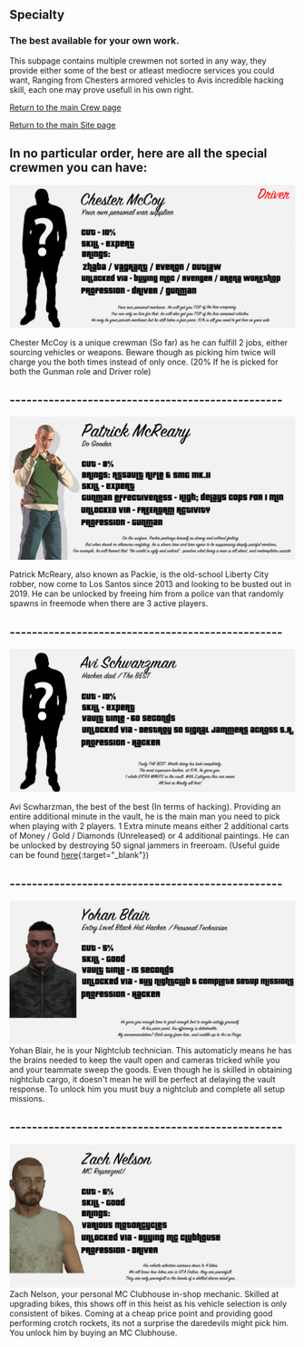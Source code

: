 ## Specialty

### The best available for your own work.

This subpage contains multiple crewmen not sorted in any way, they provide either some of the best or atleast mediocre services you could want, Ranging from Chesters armored vehicles to Avis incredible hacking skill, each one may prove usefull in his own right.

[Return to the main Crew page](https://reddey.github.io/dchelp/crew)

[Return to the main Site page](https://reddey.github.io/dchelp/)

## In no particular order, here are all the special crewmen you can have:

![Chester McCoy](https://github.com/Reddey/dchelp/blob/master/crew/special/Chester_McCoy_Anim.gif?raw=true)

Chester McCoy is a unique crewman (So far) as he can fulfill 2 jobs, either sourcing vehicles or weapons. Beware though as picking him twice will charge you the both times instead of only once. (20% If he is picked for both the Gunman role and Driver role)

## -------------------------------------------------

![Patrick McReary](https://raw.githubusercontent.com/Reddey/dchelp/master/crew/special/Packie_McReary.png)

Patrick McReary, also known as Packie, is the old-school Liberty City robber, now come to Los Santos since 2013 and looking to be busted out in 2019. He can be unlocked by freeing him from a police van that randomly spawns in freemode when there are 3 active players.

## -------------------------------------------------

![Avi Schwarzman](https://raw.githubusercontent.com/Reddey/dchelp/master/crew/special/Avi_Schwarzman.png)

Avi Scwharzman, the best of the best (In terms of hacking). Providing an entire additional minute in the vault, he is the main man you need to pick when playing with 2 players. 1 Extra minute means either 2 additional carts of Money / Gold / Diamonds (Unreleased) or 4 additional paintings. He can be unlocked by destroying 50 signal jammers in freeroam. (Useful guide can be found [here](https://steamcommunity.com/sharedfiles/filedetails/?id=1934827779&searchtext=signal+jammer){:target="_blank"})

## -------------------------------------------------

![Yohan Blair](https://github.com/Reddey/dchelp/blob/master/crew/special/Yohan_Blair_Update1.png?raw=true)
Yohan Blair, he is your Nightclub technician. This automaticly means he has the brains needed to keep the vault open and cameras tricked while you and your teammate sweep the goods. Even though he is skilled in obtaining nightclub cargo, it doesn't mean he will be perfect at delaying the vault response. To unlock him you must buy a nightclub and complete all setup missions.

## -------------------------------------------------

![Zach Nicholas](https://github.com/Reddey/dchelp/blob/master/crew/special/Zach_Nelson_Update1.png?raw=true)
Zach Nelson, your personal MC Clubhouse in-shop mechanic. Skilled at upgrading bikes, this shows off in this heist as his vehicle selection is only consistent of bikes. Coming at a cheap price point and providing good performing crotch rockets, its not a surprise the daredevils might pick him. You unlock him by buying an MC Clubhouse.
